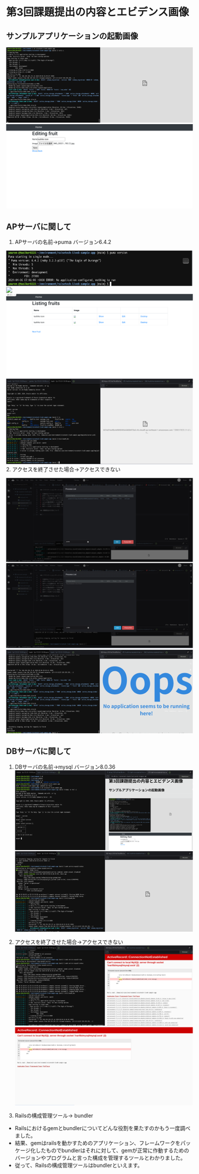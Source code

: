 # 第3回課題提出の内容とエビデンス画像

## サンプルアプリケーションの起動画像

![](lecture3/images/lecture3-1-images.png)　
![](lecture3/images/lecture3-1-2-images.png)

## APサーバに関して
1. APサーバの名前→puma   バージョン6.4.2

![](lecture3/images/lecture3-3-3-6.images.png)
![](lecture3/images/lecture3-3-3-6-images.png)
![](lecture3/images/lecture3-2-2-images.png)
![](lecture3/images/lecture3-3-3-images.png)
2. アクセスを終了させた場合→アクセスできない

![](lecture3/images/lecture3-3-images.png)
![](lecture3/images/lecture3-8-images.png)
![](lecture3/images/lecture3-2-4-images.png)

## DBサーバに関して
1. DBサーバの名前→mysql  バージョン8.0.36
![](lecture3/images/lecture3-3-8.png)
![](lecture3/images/lecture3-5-images.png)


2. アクセスを終了させた場合→アクセスできない
![](lecture3/images/lecture3-7-images.png)
![](lecture3/images/lecture3-6-images.png)


3. Railsの構成管理ツール→ bundler
* Railsにおけるgemとbundlerについてどんな役割を果たすのかもう一度調べました。
* 結果、gemはrailsを動かすためのアプリケーション、フレームワークをパッケージ化したものでbundlerはそれに対して、gemが正常に作動するためのバージョンやプログラムと言った構成を管理するツールとわかりました。
* 従って、Railsの構成管理ツールはbundlerといえます。

